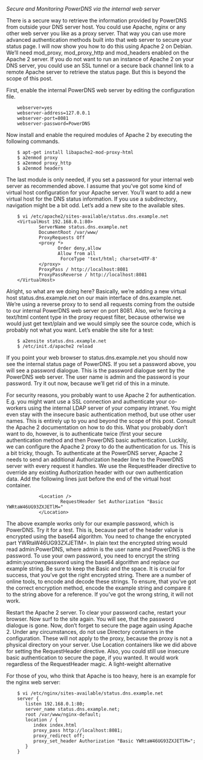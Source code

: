 *Secure and Monitoring PowerDNS via the internal web server*

There is a secure way to retrieve the information provided by PowerDNS from outside your DNS server host. You could use Apache, nginx or any other web server you like as a proxy server. That way you can use more advanced authentication methods built into that web server to secure your status page. I will now show you how to do this using Apache 2 on Debian. We’ll need mod_proxy, mod_proxy_http and mod_headers enabled on the Apache 2 server. If you do not want to run an instance of Apache 2 on your DNS server, you could use an SSL tunnel or a secure back channel link to a remote Apache server to retrieve the status page. But this is beyond the scope of this post.

First, enable the internal PowerDNS web server by editing the configuration file.

```
    webserver=yes
    webserver-address=127.0.0.1
    webserver-port=8081
    webserver-password=PowerDNS
```

Now install and enable the required modules of Apache 2 by executing the following commands.

```
    $ apt-get install libapache2-mod-proxy-html
    $ a2enmod proxy
    $ a2enmod proxy_http
    $ a2enmod headers
```

The last module is only needed, if you set a password for your internal web server as recommended above. I assume that you’ve got some kind of virtual host configuration for your Apache server. You’ll want to add a new virtual host for the DNS status information. If you use a subdirectory, navigation might be a bit odd. Let’s add a new site to the available sites.

```
    $ vi /etc/apache2/sites-available/status.dns.example.net
    <VirtualHost 192.168.0.1:80>
            ServerName status.dns.example.net
            DocumentRoot /var/www/
            ProxyRequests Off
            <proxy *>
                   Order deny,allow
                   Allow from all
                    ForceType 'text/html; charset=UTF-8'
            </proxy>
            ProxyPass / http://localhost:8081
            ProxyPassReverse / http://localhost:8081
    </VirtualHost>
```

Alright, so what are we doing here? Basically, we’re adding a new virtual host status.dns.example.net on our main interface of dns.example.net. We’re using a reverse proxy to to send all requests coming from the outside to our internal PowerDNS web server on port 8081. Also, we’re forcing a text/html content type in the proxy request filter, because otherwise we would just get text/plain and we would simply see the source code, which is probably not what you want. Let’s enable the site for a test:

```
    $ a2ensite status.dns.example.net
    $ /etc/init.d/apache2 reload
```

If you point your web browser to status.dns.example.net you should now see the internal status page of PowerDNS. If you set a password above, you will see a password dialogue. This is the password dialogue sent by the PowerDNS web server. The user name is admin and the password is your password. Try it out now, because we’ll get rid of this in a minute.

For security reasons, you probably want to use Apache 2 for authentication. E.g. you might want use a SSL connection and authenticate your co-workers using the internal LDAP server of your company intranet. You might even stay with the insecure basic authentication method, but use other user names. This is entirely up to you and beyond the scope of this post. Consult the Apache 2 documentation on how to do this. What you probably don’t want to do, however, is to authenticate twice (first your secure authentication method and then PowerDNS basic authentication. Luckily, we can configure the Apache 2 proxy to do the authentication for us. This is a bit tricky, though.
To authenticate at the PowerDNS server, Apache 2 needs to send an additional Authorization header line to the PowerDNS server with every request it handles. We use the RequestHeader directive to override any existing Authorization header with our own authentication data. Add the following lines just before the end of the virtual host container.

```
            <Location />
                    RequestHeader Set Authorization "Basic YWRtaW46UG93ZXJETlM="
            </Location>
```

The above example works only for our example password, which is PowerDNS. Try it for a test. This is, because part of the header value is encrypted using the base64 algorithm. You need to change the encrypted part YWRtaW46UG93ZXJETlM=. In plain text the encrypted string would read admin:PowerDNS, where admin is the user name and PowerDNS is the password. To use your own password, you need to encrypt the string admin:yourownpassword using the base64 algorithm and replace our example string. Be sure to keep the Basic and the space. It is crucial for success, that you’ve got the right encrypted string. There are a number of online tools, to encode and decode these strings. To ensure, that you’ve got the correct encryption method, encode the example string and compare it to the string above for a reference. If you’ve got the wrong string, it will not work.

Restart the Apache 2 server. To clear your password cache, restart your browser. Now surf to the site again. You will see, that the password dialogue is gone. Now, don’t forget to secure the page again using Apache 2. Under any circumstances, do not use Directory containers in the configuration. These will not apply to the proxy, because the proxy is not a physical directory on your server. Use Location containers like we did above for setting the RequestHeader directive. Also, you could still use insecure basic authentication to secure the page, if you wanted. It would work regardless of the RequestHeader magic.
A light-weight alternative

For those of you, who think that Apache is too heavy, here is an example for the nginx web server:
```
    $ vi /etc/nginx/sites-available/status.dns.example.net
    server {
       listen 192.168.0.1:80;
       server_name status.dns.example.net;
       root /var/www/nginx-default;
       location / {
          index index.html
          proxy_pass http://localhost:8081;
          proxy_redirect off;
          proxy_set_header Authorization "Basic YWRtaW46UG93ZXJETlM=";
       }
    }
```
